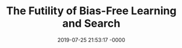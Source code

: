 ---
layout: post
title:  "The Futility of Bias-Free Learning and Search"
date:   2019-07-25 21:53:17 -0000
categories: deep-learning
redirect_to: https://www.cs.hmc.edu/~montanez/projects/futility-of-bias-free-search.html
thumbnail: /assets/thumbnails/futility.jpeg
tldr: "alignment"
---
